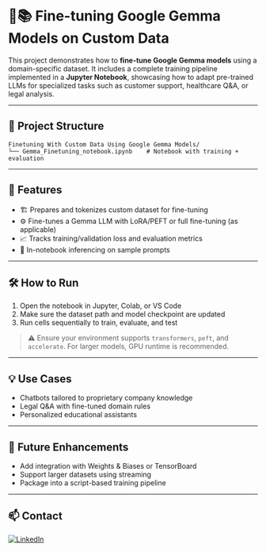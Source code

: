 # 🧬📚 Fine-tuning Google Gemma Models on Custom Data

This project demonstrates how to **fine-tune Google Gemma models** using a domain-specific dataset. It includes a complete training pipeline implemented in a **Jupyter Notebook**, showcasing how to adapt pre-trained LLMs for specialized tasks such as customer support, healthcare Q&A, or legal analysis.

---

## 📂 Project Structure

```
Finetuning With Custom Data Using Google Gemma Models/
└── Gemma_Finetuning_notebook.ipynb    # Notebook with training + evaluation
```

---

## 🚀 Features

- 🏗️ Prepares and tokenizes custom dataset for fine-tuning
- ⚙️ Fine-tunes a Gemma LLM with LoRA/PEFT or full fine-tuning (as applicable)
- 📈 Tracks training/validation loss and evaluation metrics
- 🧪 In-notebook inferencing on sample prompts

---

## 🛠️ How to Run

1. Open the notebook in Jupyter, Colab, or VS Code
2. Make sure the dataset path and model checkpoint are updated
3. Run cells sequentially to train, evaluate, and test

> ⚠️ Ensure your environment supports `transformers`, `peft`, and `accelerate`. For larger models, GPU runtime is recommended.

---

## 💡 Use Cases

- Chatbots tailored to proprietary company knowledge
- Legal Q&A with fine-tuned domain rules
- Personalized educational assistants

---

## 🔭 Future Enhancements

- Add integration with Weights & Biases or TensorBoard
- Support larger datasets using streaming
- Package into a script-based training pipeline

---

## 📫 Contact

[![LinkedIn](https://img.shields.io/badge/LinkedIn-Aparna-blue?style=flat&logo=linkedin)](https://www.linkedin.com/in/aparna-k-628005167/)
